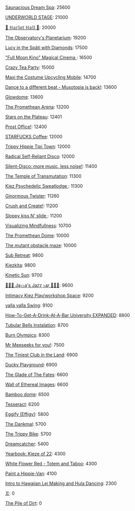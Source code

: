 [Saunacious Dream Spa](https://kiezburn.dreams.wtf/kiez-burn-2022/625156b9bff459002d4b0801): 25600

[UNDERWORLD STAGE](https://kiezburn.dreams.wtf/kiez-burn-2022/624b3b15bff459002d47560e): 21000

[🍑 ℍ𝕒𝕣𝕝𝕠𝕥 ℍ𝕒𝕝𝕝 🍑](https://kiezburn.dreams.wtf/kiez-burn-2022/625062fcbff459002d4a2279): 20000

[The Observatory's Planetarium](https://kiezburn.dreams.wtf/kiez-burn-2022/6251457dbff459002d4add81): 19200

[Lucy in the Späti with Diamonds](https://kiezburn.dreams.wtf/kiez-burn-2022/62417185bff459002d4579a3): 17500

[ "Full Moon Kino" Magical Cinema ](https://kiezburn.dreams.wtf/kiez-burn-2022/62502e40bff459002d49db0d): 16500

[Crazy Tea Party](https://kiezburn.dreams.wtf/kiez-burn-2022/624f3ec9bff459002d495da3): 15000

[Maxi the Costume Upcycling Mobile](https://kiezburn.dreams.wtf/kiez-burn-2022/625303b9bff459002d4e9647): 14700

[Dance to a different beat - Musotopia is back!](https://kiezburn.dreams.wtf/kiez-burn-2022/6252a290bff459002d4cf22c): 13600

[Glowdome](https://kiezburn.dreams.wtf/kiez-burn-2022/6253221dbff459002d4f33b8): 13600

[The Promethean Arena](https://kiezburn.dreams.wtf/kiez-burn-2022/62517552bff459002d4b2f4c): 13200

[Stars on the Plateau](https://kiezburn.dreams.wtf/kiez-burn-2022/62505020bff459002d4a0115): 12401

[Prost Office!](https://kiezburn.dreams.wtf/kiez-burn-2022/62506c97bff459002d4a291c): 12400

[STARFUCKS Coffee](https://kiezburn.dreams.wtf/kiez-burn-2022/62525edebff459002d4c88e4): 12000

[Trippy Hippie Tipi Town](https://kiezburn.dreams.wtf/kiez-burn-2022/6250a340bff459002d4a86d2): 12000

[Radical Self-Reliant Disco](https://kiezburn.dreams.wtf/kiez-burn-2022/624c0e65bff459002d47ad27): 12000

[Silent-Disco: more music, less noise!](https://kiezburn.dreams.wtf/kiez-burn-2022/624f3aaabff459002d4950e4): 11400

[The Temple of Transmutation](https://kiezburn.dreams.wtf/kiez-burn-2022/62499a8dbff459002d46e87a): 11300

[Kiez Psychedelic Sweatlodge ](https://kiezburn.dreams.wtf/kiez-burn-2022/6252c733bff459002d4d4e0a): 11300

[Ginormous Twister](https://kiezburn.dreams.wtf/kiez-burn-2022/6251dd67bff459002d4c2197): 11260

[Crush and Create!](https://kiezburn.dreams.wtf/kiez-burn-2022/624f063abff459002d48ca8c): 11200

[Sloppy kiss N' slide ](https://kiezburn.dreams.wtf/kiez-burn-2022/62534fedbff459002d51406f): 11200

[Visualizing Mindfullness](https://kiezburn.dreams.wtf/kiez-burn-2022/625303cabff459002d4e980e): 10700

[The Promethean Dome](https://kiezburn.dreams.wtf/kiez-burn-2022/6250072fbff459002d49b341): 10000

[The mutant obstacle maze](https://kiezburn.dreams.wtf/kiez-burn-2022/623c3e06bff459002d44bed2): 10000

[Sub Retreat](https://kiezburn.dreams.wtf/kiez-burn-2022/62533d5abff459002d500916): 9800

[Kiezkita](https://kiezburn.dreams.wtf/kiez-burn-2022/625352d6bff459002d516cab): 9800

[Kinetic Sun](https://kiezburn.dreams.wtf/kiez-burn-2022/6252cb83bff459002d4d6b15): 9700

[🎹🎹🎹 Ją♭♭ᶏ's Jaɀɀ ♭ᶏr 🎹🎹🎹](https://kiezburn.dreams.wtf/kiez-burn-2022/625e8179bff459002d5eee75): 9600

[Intimacy Kiez Play/workshop Space](https://kiezburn.dreams.wtf/kiez-burn-2022/62507577bff459002d4a4266): 9200

[yalla yalla Swing](https://kiezburn.dreams.wtf/kiez-burn-2022/6252f5d9bff459002d4e38f1): 9100

[How-To-Get-A-Drink-At-A-Bar University EXPANDED](https://kiezburn.dreams.wtf/kiez-burn-2022/624ea014bff459002d486b47): 8800

[Tubular Bells Instalation](https://kiezburn.dreams.wtf/kiez-burn-2022/624db933bff459002d4824be): 8700

[Burn Olympics](https://kiezburn.dreams.wtf/kiez-burn-2022/62389918bff459002d43f4a2): 8300

[Mr Meeseeks for you!](https://kiezburn.dreams.wtf/kiez-burn-2022/62589728bff459002d590988): 7500

[The Tiniest Club in the Land](https://kiezburn.dreams.wtf/kiez-burn-2022/624c1864bff459002d47b77b): 6900

[Ducky Playground](https://kiezburn.dreams.wtf/kiez-burn-2022/62534b08bff459002d510123): 6900

[The Glade of The Fates](https://kiezburn.dreams.wtf/kiez-burn-2022/62514be0bff459002d4aff19): 6600

[Wall of Ethereal Images](https://kiezburn.dreams.wtf/kiez-burn-2022/624f316fbff459002d494699): 6600

[Bamboo dome](https://kiezburn.dreams.wtf/kiez-burn-2022/62442c02bff459002d461275): 6500

[Tesseract](https://kiezburn.dreams.wtf/kiez-burn-2022/624ca260bff459002d47e5c8): 6200

[Eggify (Effigy)](https://kiezburn.dreams.wtf/kiez-burn-2022/62528776bff459002d4ca260): 5800

[The Dankmal](https://kiezburn.dreams.wtf/kiez-burn-2022/6252a27abff459002d4cf141): 5700

[The Trippy Bike](https://kiezburn.dreams.wtf/kiez-burn-2022/622b5c82d875f9002daf63c2): 5700

[Dreamcatcher](https://kiezburn.dreams.wtf/kiez-burn-2022/62532a41bff459002d4f5d2d): 5400

[Yearbook: Kieze of 22](https://kiezburn.dreams.wtf/kiez-burn-2022/625342a3bff459002d507320): 4300

[White Flower Red - Totem and Taboo](https://kiezburn.dreams.wtf/kiez-burn-2022/624ee124bff459002d48a1c1): 4300

[Paint a Hippie-Van](https://kiezburn.dreams.wtf/kiez-burn-2022/624e8e65bff459002d485e8a): 4100

[Intro to Hawaiian Lei Making and Hula Dancing](https://kiezburn.dreams.wtf/kiez-burn-2022/62533e56bff459002d5028f4): 2300

[♊︎](https://kiezburn.dreams.wtf/kiez-burn-2022/62525228bff459002d4c81cc): 0

[The Pile of Dirt](https://kiezburn.dreams.wtf/kiez-burn-2022/6234dd4fbff459002d42c5d9): 0

